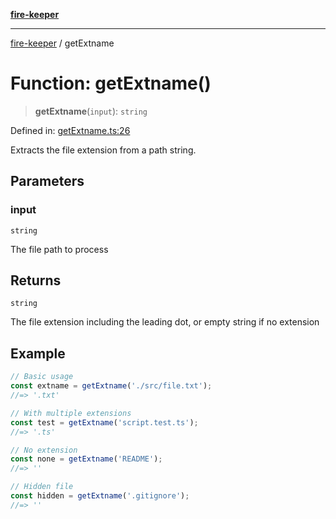 [**fire-keeper**](../README.md)

***

[fire-keeper](../README.md) / getExtname

# Function: getExtname()

> **getExtname**(`input`): `string`

Defined in: [getExtname.ts:26](https://github.com/phonowell/fire-keeper/blob/master/src/getExtname.ts#L26)

Extracts the file extension from a path string.

## Parameters

### input

`string`

The file path to process

## Returns

`string`

The file extension including the leading dot, or empty string if no extension

## Example

```typescript
// Basic usage
const extname = getExtname('./src/file.txt');
//=> '.txt'

// With multiple extensions
const test = getExtname('script.test.ts');
//=> '.ts'

// No extension
const none = getExtname('README');
//=> ''

// Hidden file
const hidden = getExtname('.gitignore');
//=> ''
```
